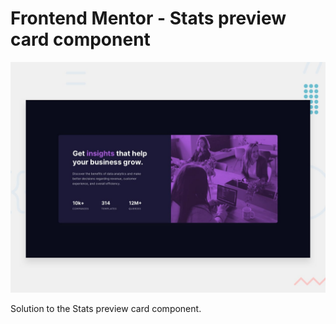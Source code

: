# Frontend Mentor - Stats preview card component

![Design preview for the Stats preview card component coding challenge](./design/desktop-preview.jpg)

Solution to the Stats preview card component.